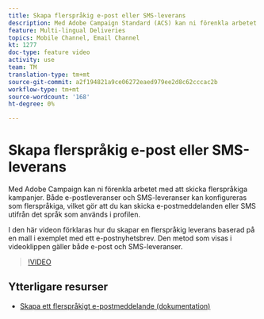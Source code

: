 ```yaml
---
title: Skapa flerspråkig e-post eller SMS-leverans
description: Med Adobe Campaign Standard (ACS) kan ni förenkla arbetet med att skicka flerspråkiga kampanjer. Både e-postleveranser och SMS-leveranser kan konfigureras som flerspråkiga, vilket gör att du kan skicka e-postmeddelanden eller SMS utifrån det språk som används i profilen. Det tillvägagångssätt som visas i videoklippen gäller både e-post och SMS-leveranser.
feature: Multi-lingual Deliveries
topics: Mobile Channel, Email Channel
kt: 1277
doc-type: feature video
activity: use
team: TM
translation-type: tm+mt
source-git-commit: a2f194821a9ce06272eaed979ee2d8c62cccac2b
workflow-type: tm+mt
source-wordcount: '168'
ht-degree: 0%

---
```



# Skapa flerspråkig e-post eller SMS-leverans

Med Adobe Campaign kan ni förenkla arbetet med att skicka flerspråkiga kampanjer. Både e-postleveranser och SMS-leveranser kan konfigureras som flerspråkiga, vilket gör att du kan skicka e-postmeddelanden eller SMS utifrån det språk som används i profilen.

I den här videon förklaras hur du skapar en flerspråkig leverans baserad på en mall i exemplet med ett e-postnyhetsbrev. Den metod som visas i videoklippen gäller både e-post och SMS-leveranser.

>[!VIDEO](https://video.tv.adobe.com/v/23252?quality=12)

## Ytterligare resurser

* [Skapa ett flerspråkigt e-postmeddelande (dokumentation)](https://docs.adobe.com/content/help/en/campaign-standard/using/communication-channels/email-messages/creating-a-multilingual-email.html)
